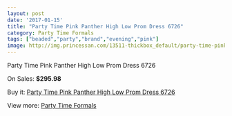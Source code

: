```yaml
---
layout: post
date: '2017-01-15'
title: "Party Time Pink Panther High Low Prom Dress 6726"
category: Party Time Formals
tags: ["beaded","party","brand","evening","pink"]
image: http://img.princessan.com/13511-thickbox_default/party-time-pink-panther-high-low-prom-dress-6726.jpg
---
```

Party Time Pink Panther High Low Prom Dress 6726

On Sales: **$295.98**
<a href="https://www.princessan.com/en/party-time-formals/6360-party-time-pink-panther-high-low-prom-dress-6726.html"><amp-img layout="responsive" width="600" height="600" src="//img.princessan.com/13511-thickbox_default/party-time-pink-panther-high-low-prom-dress-6726.jpg" alt="Party Time Pink Panther High Low Prom Dress 6726 0" /></a>
<a href="https://www.princessan.com/en/party-time-formals/6360-party-time-pink-panther-high-low-prom-dress-6726.html"><amp-img layout="responsive" width="600" height="600" src="//img.princessan.com/13512-thickbox_default/party-time-pink-panther-high-low-prom-dress-6726.jpg" alt="Party Time Pink Panther High Low Prom Dress 6726 1" /></a>

Buy it: [Party Time Pink Panther High Low Prom Dress 6726](https://www.princessan.com/en/party-time-formals/6360-party-time-pink-panther-high-low-prom-dress-6726.html "Party Time Pink Panther High Low Prom Dress 6726")

View more: [Party Time Formals](https://www.princessan.com/en/51-party-time-formals "Party Time Formals")